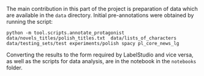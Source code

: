 The main contribution in this part of the project is preparation of data which are available in the `data` directory. Initial pre-annotations were obtained by running the script:

``
python -m tool.scripts.annotate_protagonist data/novels_titles/polish_titles.txt  data/lists_of_characters data/testing_sets/test experiments/polish spacy pl_core_news_lg
``

Converting the results to the form required by LabelStudio and vice versa, as well as the scripts for data analysis, are in the notebook in the `notebooks` folder.

